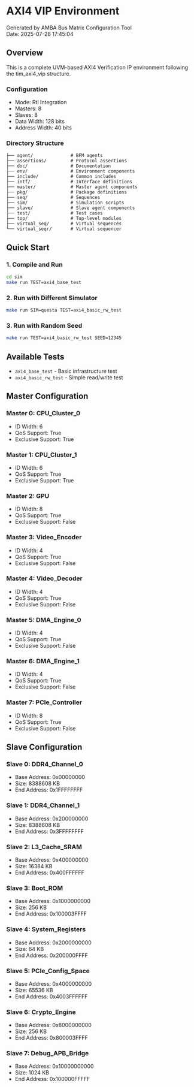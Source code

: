 # AXI4 VIP Environment

Generated by AMBA Bus Matrix Configuration Tool  
Date: 2025-07-28 17:45:04

## Overview

This is a complete UVM-based AXI4 Verification IP environment following the tim_axi4_vip structure.

### Configuration
- Mode: Rtl Integration
- Masters: 8
- Slaves: 8
- Data Width: 128 bits
- Address Width: 40 bits

### Directory Structure
```
├── agent/              # BFM agents
├── assertions/         # Protocol assertions
├── doc/                # Documentation
├── env/                # Environment components
├── include/            # Common includes
├── intf/               # Interface definitions
├── master/             # Master agent components
├── pkg/                # Package definitions
├── seq/                # Sequences
├── sim/                # Simulation scripts
├── slave/              # Slave agent components
├── test/               # Test cases
├── top/                # Top-level modules
├── virtual_seq/        # Virtual sequences
└── virtual_seqr/       # Virtual sequencer
```

## Quick Start

### 1. Compile and Run
```bash
cd sim
make run TEST=axi4_base_test
```

### 2. Run with Different Simulator
```bash
make run SIM=questa TEST=axi4_basic_rw_test
```

### 3. Run with Random Seed
```bash
make run TEST=axi4_basic_rw_test SEED=12345
```

## Available Tests

- `axi4_base_test` - Basic infrastructure test
- `axi4_basic_rw_test` - Simple read/write test

## Master Configuration

### Master 0: CPU_Cluster_0
- ID Width: 6
- QoS Support: True
- Exclusive Support: True

### Master 1: CPU_Cluster_1
- ID Width: 6
- QoS Support: True
- Exclusive Support: True

### Master 2: GPU
- ID Width: 8
- QoS Support: True
- Exclusive Support: False

### Master 3: Video_Encoder
- ID Width: 4
- QoS Support: True
- Exclusive Support: False

### Master 4: Video_Decoder
- ID Width: 4
- QoS Support: True
- Exclusive Support: False

### Master 5: DMA_Engine_0
- ID Width: 4
- QoS Support: True
- Exclusive Support: False

### Master 6: DMA_Engine_1
- ID Width: 4
- QoS Support: True
- Exclusive Support: False

### Master 7: PCIe_Controller
- ID Width: 8
- QoS Support: True
- Exclusive Support: False

## Slave Configuration

### Slave 0: DDR4_Channel_0
- Base Address: 0x00000000
- Size: 8388608 KB
- End Address: 0x1FFFFFFFF

### Slave 1: DDR4_Channel_1
- Base Address: 0x200000000
- Size: 8388608 KB
- End Address: 0x3FFFFFFFF

### Slave 2: L3_Cache_SRAM
- Base Address: 0x400000000
- Size: 16384 KB
- End Address: 0x400FFFFFF

### Slave 3: Boot_ROM
- Base Address: 0x1000000000
- Size: 256 KB
- End Address: 0x100003FFFF

### Slave 4: System_Registers
- Base Address: 0x2000000000
- Size: 64 KB
- End Address: 0x200000FFFF

### Slave 5: PCIe_Config_Space
- Base Address: 0x4000000000
- Size: 65536 KB
- End Address: 0x4003FFFFFF

### Slave 6: Crypto_Engine
- Base Address: 0x8000000000
- Size: 256 KB
- End Address: 0x800003FFFF

### Slave 7: Debug_APB_Bridge
- Base Address: 0x10000000000
- Size: 1024 KB
- End Address: 0x100000FFFFF
